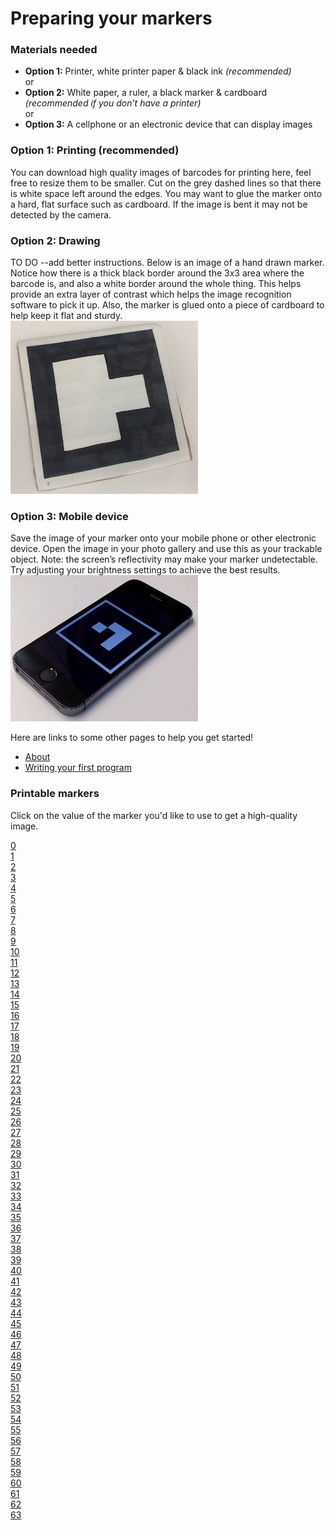 # Preparing your markers


### Materials needed
*  __Option 1:__ Printer, white printer paper & black ink _(recommended)_  
or
*  __Option 2:__ White paper, a ruler, a black marker & cardboard _(recommended if you don’t have a printer)_  
or
*  __Option 3:__ A cellphone or an electronic device that can display images  

### Option 1: Printing (recommended)
You can download high quality images of barcodes for printing here, feel free to resize them to be smaller.
Cut on the grey dashed lines so that there is white space left around the edges.
You may want to glue the marker onto a hard, flat surface such as cardboard. If the image is bent it may not be detected by the camera.

### Option 2: Drawing
TO DO --add better instructions.
Below is an image of a hand drawn marker. Notice how there is a thick black border around the 3x3 area where the barcode is, and also a white border around the whole thing. This helps provide an extra layer of contrast which helps the image recognition software to pick it up. Also, the marker is glued onto a piece of cardboard to help keep it flat and sturdy.  
![alt text](static/drawn_marker.jpg)


### Option 3: Mobile device
Save the image of your marker onto your mobile phone or other electronic device. Open the image in your photo gallery and use this as your trackable object. Note: the screen’s reflectivity may make your marker undetectable. Try adjusting your brightness settings to achieve the best results.  
![alt text](static/phone_marker.jpg)


Here are links to some other pages to help you get started!
* [About](about)
* [Writing your first program](program)  

### Printable markers
Click on the value of the marker you'd like to use to get a high-quality image.

[0](static/AR_MARKER_CODES/00.png)  
[1](static/AR_MARKER_CODES/01.png)  
[2](static/AR_MARKER_CODES/02.png)  
[3](static/AR_MARKER_CODES/03.png)  
[4](static/AR_MARKER_CODES/04.png)  
[5](static/AR_MARKER_CODES/05.png)  
[6](static/AR_MARKER_CODES/06.png)  
[7](static/AR_MARKER_CODES/07.png)  
[8](static/AR_MARKER_CODES/08.png)  
[9](static/AR_MARKER_CODES/09.png)  
[10](static/AR_MARKER_CODES/10.png)  
[11](static/AR_MARKER_CODES/11.png)  
[12](static/AR_MARKER_CODES/12.png)  
[13](static/AR_MARKER_CODES/13.png)  
[14](static/AR_MARKER_CODES/14.png)  
[15](static/AR_MARKER_CODES/15.png)  
[16](static/AR_MARKER_CODES/16.png)  
[17](static/AR_MARKER_CODES/17.png)  
[18](static/AR_MARKER_CODES/18.png)  
[19](static/AR_MARKER_CODES/19.png)  
[20](static/AR_MARKER_CODES/20.png)  
[21](static/AR_MARKER_CODES/21.png)  
[22](static/AR_MARKER_CODES/22.png)  
[23](static/AR_MARKER_CODES/23.png)  
[24](static/AR_MARKER_CODES/24.png)  
[25](static/AR_MARKER_CODES/25.png)  
[26](static/AR_MARKER_CODES/26.png)  
[27](static/AR_MARKER_CODES/27.png)  
[28](static/AR_MARKER_CODES/28.png)  
[29](static/AR_MARKER_CODES/29.png)  
[30](static/AR_MARKER_CODES/30.png)  
[31](static/AR_MARKER_CODES/31.png)  
[32](static/AR_MARKER_CODES/32.png)  
[33](static/AR_MARKER_CODES/33.png)  
[34](static/AR_MARKER_CODES/34.png)  
[35](static/AR_MARKER_CODES/35.png)  
[36](static/AR_MARKER_CODES/36.png)  
[37](static/AR_MARKER_CODES/37.png)  
[38](static/AR_MARKER_CODES/38.png)  
[39](static/AR_MARKER_CODES/39.png)  
[40](static/AR_MARKER_CODES/40.png)  
[41](static/AR_MARKER_CODES/41.png)  
[42](static/AR_MARKER_CODES/42.png)  
[43](static/AR_MARKER_CODES/43.png)  
[44](static/AR_MARKER_CODES/44.png)  
[45](static/AR_MARKER_CODES/45.png)  
[46](static/AR_MARKER_CODES/46.png)  
[47](static/AR_MARKER_CODES/47.png)  
[48](static/AR_MARKER_CODES/48.png)  
[49](static/AR_MARKER_CODES/49.png)  
[50](static/AR_MARKER_CODES/50.png)  
[51](static/AR_MARKER_CODES/51.png)  
[52](static/AR_MARKER_CODES/52.png)  
[53](static/AR_MARKER_CODES/53.png)  
[54](static/AR_MARKER_CODES/54.png)  
[55](static/AR_MARKER_CODES/55.png)  
[56](static/AR_MARKER_CODES/56.png)  
[57](static/AR_MARKER_CODES/57.png)  
[58](static/AR_MARKER_CODES/58.png)  
[59](static/AR_MARKER_CODES/59.png)  
[60](static/AR_MARKER_CODES/60.png)  
[61](static/AR_MARKER_CODES/61.png)  
[62](static/AR_MARKER_CODES/62.png)  
[63](static/AR_MARKER_CODES/63.png)  

